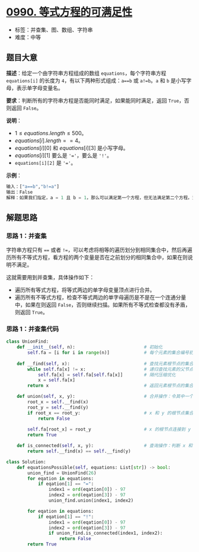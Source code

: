 # [0990. 等式方程的可满足性](https://leetcode.cn/problems/satisfiability-of-equality-equations)

- 标签：并查集、图、数组、字符串
- 难度：中等

## 题目大意

**描述**：给定一个由字符串方程组成的数组 `equations`，每个字符串方程 `equations[i]` 的长度为 `4`，有以下两种形式组成：`a==b` 或 `a!=b`。`a` 和 `b` 是小写字母，表示单字母变量名。

**要求**：判断所有的字符串方程是否能同时满足，如果能同时满足，返回 `True`，否则返回 `False`。

**说明**：

- $1 \le equations.length \le 500$。
- $equations[i].length == 4$。
- $equations[i][0]$ 和 $equations[i][3]$ 是小写字母。
- $equations[i][1]$ 要么是 `'='`，要么是 `'!'`。
- `equations[i][2]` 是 `'='`。

**示例**：

```Python
输入：["a==b","b!=a"]
输出：False
解释：如果我们指定，a = 1 且 b = 1，那么可以满足第一个方程，但无法满足第二个方程。没有办法分配变量同时满足这两个方程。
```

## 解题思路

### 思路 1：并查集

字符串方程只有 `==` 或者 `!=`，可以考虑将相等的遍历划分到相同集合中，然后再遍历所有不等式方程，看方程的两个变量是否在之前划分的相同集合中，如果在则说明不满足。

这就需要用到并查集，具体操作如下：

- 遍历所有等式方程，将等式两边的单字母变量顶点进行合并。
- 遍历所有不等式方程，检查不等式两边的单字母遍历是不是在一个连通分量中，如果在则返回 `False`，否则继续扫描。如果所有不等式检查都没有矛盾，则返回 `True`。

### 思路 1：并查集代码

```Python
class UnionFind:
    def __init__(self, n):                          # 初始化
        self.fa = [i for i in range(n)]             # 每个元素的集合编号初始化为数组 fa 的下标索引
    
    def __find(self, x):                            # 查找元素根节点的集合编号内部实现方法
        while self.fa[x] != x:                      # 递归查找元素的父节点，直到根节点
            self.fa[x] = self.fa[self.fa[x]]        # 隔代压缩优化
            x = self.fa[x]
        return x                                    # 返回元素根节点的集合编号

    def union(self, x, y):                          # 合并操作：令其中一个集合的树根节点指向另一个集合的树根节点
        root_x = self.__find(x)
        root_y = self.__find(y)
        if root_x == root_y:                        # x 和 y 的根节点集合编号相同，说明 x 和 y 已经同属于一个集合
            return False
        
        self.fa[root_x] = root_y                    # x 的根节点连接到 y 的根节点上，成为 y 的根节点的子节点
        return True

    def is_connected(self, x, y):                   # 查询操作：判断 x 和 y 是否同属于一个集合
        return self.__find(x) == self.__find(y)

class Solution:
    def equationsPossible(self, equations: List[str]) -> bool:
        union_find = UnionFind(26)
        for eqation in equations:
            if eqation[1] == "=":
                index1 = ord(eqation[0]) - 97
                index2 = ord(eqation[3]) - 97
                union_find.union(index1, index2)

        for eqation in equations:
            if eqation[1] == "!":
                index1 = ord(eqation[0]) - 97
                index2 = ord(eqation[3]) - 97
                if union_find.is_connected(index1, index2):
                    return False
        return True
```